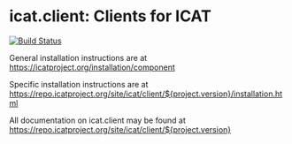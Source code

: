# icat.client: Clients for ICAT

[![Build Status](https://github.com/icatproject/icat.client/workflows/CI%20Build/badge.svg?branch=master)](https://github.com/icatproject/icat.client/actions?query=workflow%3A%22CI+Build%22)

General installation instructions are at https://icatproject.org/installation/component

Specific installation instructions are at https://repo.icatproject.org/site/icat/client/${project.version}/installation.html

All documentation on icat.client may be found at https://repo.icatproject.org/site/icat/client/${project.version}
